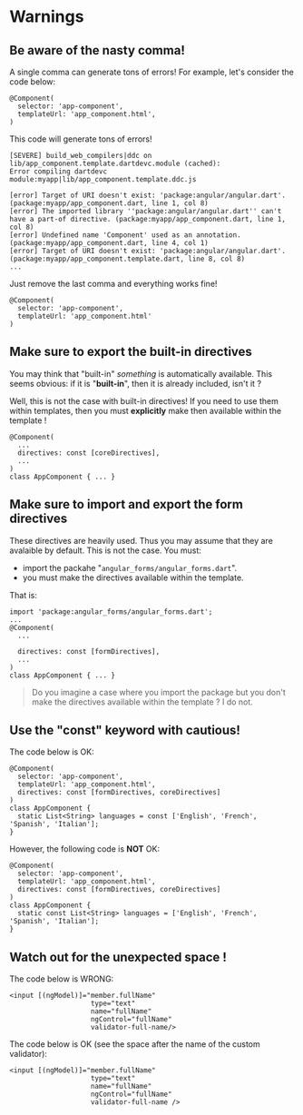 # Warnings

## Be aware of the nasty comma!

A single comma can generate tons of errors! For example, let's consider the code below:


    @Component(
      selector: 'app-component',
      templateUrl: 'app_component.html',
    )

This code will generate tons of errors!

    [SEVERE] build_web_compilers|ddc on lib/app_component.template.dartdevc.module (cached):
    Error compiling dartdevc module:myapp|lib/app_component.template.ddc.js

    [error] Target of URI doesn't exist: 'package:angular/angular.dart'. (package:myapp/app_component.dart, line 1, col 8)
    [error] The imported library ''package:angular/angular.dart'' can't have a part-of directive. (package:myapp/app_component.dart, line 1, col 8)
    [error] Undefined name 'Component' used as an annotation. (package:myapp/app_component.dart, line 4, col 1)
    [error] Target of URI doesn't exist: 'package:angular/angular.dart'. (package:myapp/app_component.template.dart, line 8, col 8)
    ...

Just remove the last comma and everything works fine!

    @Component(
      selector: 'app-component',
      templateUrl: 'app_component.html'
    )

## Make sure to export the built-in directives

You may think that "built-in" _something_ is automatically available. This seems obvious: if it is "**built-in**", then it is already included, isn't it ?

Well, this is not the case with built-in directives! If you need to use them within templates, then you must **explicitly** make then available within the template !

    @Component(
      ...
      directives: const [coreDirectives],
      ...
    )
    class AppComponent { ... }


## Make sure to import and export the form directives

These directives are heavily used. Thus you may assume that they are avalaible by default.
This is not the case. You must:

* import the packahe "`angular_forms/angular_forms.dart`".
* you must make the directives available within the template.

That is:

    import 'package:angular_forms/angular_forms.dart';
    ...
    @Component(
      ...

      directives: const [formDirectives],
      ...
    )
    class AppComponent { ... }

> Do you imagine a case where you import the package but you don't make the directives available within the template ? I do not.

## Use the "const" keyword with cautious!

The code below is OK:

    @Component(
      selector: 'app-component',
      templateUrl: 'app_component.html',
      directives: const [formDirectives, coreDirectives]
    )
    class AppComponent {
      static List<String> languages = const ['English', 'French', 'Spanish', 'Italian'];
    }

However, the following code is **NOT** OK:

    @Component(
      selector: 'app-component',
      templateUrl: 'app_component.html',
      directives: const [formDirectives, coreDirectives]
    )
    class AppComponent {
      static const List<String> languages = ['English', 'French', 'Spanish', 'Italian'];
    }

## Watch out for the unexpected space !

The code below is WRONG:

    <input [(ngModel)]="member.fullName"
                        type="text"
                        name="fullName"
                        ngControl="fullName"
                        validator-full-name/>

The code below is OK (see the space after the name of the custom validator):

    <input [(ngModel)]="member.fullName"
                        type="text"
                        name="fullName"
                        ngControl="fullName"
                        validator-full-name />


                        